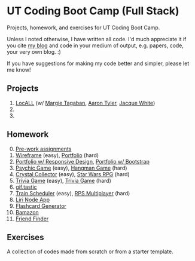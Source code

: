 # UT Coding Boot Camp (Full Stack)
Projects, homework, and exercises for UT Coding Boot Camp.

Unless I noted otherwise, I have written all code. I'd much appreciate it if you cite [my blog](https://crunchingnumbers.live) and code in your medium of output, e.g. papers, code, your very own blog. :)

If you have suggestions for making my code better and simpler, please let me know!

## Projects
1. [LocALL](https://github.com/ijlee2/LocALL) (w/ [Margie Tagaban](https://github.com/taggie05), [Aaron Tyler](https://github.com/atyler88), [Jacque White](https://github.com/JacqueWhite))
2. 
3. 

## Homework
0. [Pre-work assignments](https://ijlee2.github.io/UT-Coding-Boot-Camp/homework/hw0/module-8/fanpage.html)
1. [Wireframe](https://ijlee2.github.io/UT-Coding-Boot-Camp/homework/hw1/wireframe/) (easy), [Portfolio](https://ijlee2.github.io/UT-Coding-Boot-Camp/homework/hw1/basic-portfolio/) (hard)
2. [Portfolio w/ Responsive Design](https://ijlee2.github.io/UT-Coding-Boot-Camp/homework/hw2/responsive-portfolio/), [Portfolio w/ Bootstrap](https://ijlee2.github.io/UT-Coding-Boot-Camp/homework/hw2/bootstrap-portfolio/)
3. [Psychic Game](https://ijlee2.github.io/UT-Coding-Boot-Camp/homework/hw3/psychic-game/) (easy), [Hangman Game](https://ijlee2.github.io/UT-Coding-Boot-Camp/homework/hw3/hangman-game/) (hard)
4. [Crystal Collector](https://ijlee2.github.io/UT-Coding-Boot-Camp/homework/hw4/crystal-collector/) (easy), [Star Wars RPG](https://ijlee2.github.io/UT-Coding-Boot-Camp/homework/hw4/star-wars-rpg/) (hard)
5. [Trivia Game](https://ijlee2.github.io/UT-Coding-Boot-Camp/homework/hw5/trivia-game-basic/) (easy), [Trivia Game](https://ijlee2.github.io/UT-Coding-Boot-Camp/homework/hw5/trivia-game-advanced/) (hard)
6. [gif.tastic](https://ijlee2.github.io/UT-Coding-Boot-Camp/homework/hw6/)
7. [Train Scheduler](https://ijlee2.github.io/UT-Coding-Boot-Camp/homework/hw7/train-scheduler/) (easy), [RPS Multiplayer](https://ijlee2.github.io/UT-Coding-Boot-Camp/homework/hw7/rps-multiplayer/) (hard)
8. [Liri Node App](https://github.com/ijlee2/UT-Coding-Boot-Camp/tree/master/homework/hw8/)
9. [Flashcard Generator](https://github.com/ijlee2/UT-Coding-Boot-Camp/tree/master/homework/hw9/)
10. [Bamazon](https://github.com/ijlee2/UT-Coding-Boot-Camp/tree/master/homework/hw10/)
11. [Friend Finder](https://github.com/ijlee2/UT-Coding-Boot-Camp/tree/master/homework/hw11/)

## Exercises
A collection of codes made from scratch or from a starter template.
